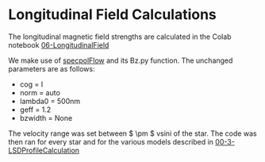 # Longitudinal Field Calculations

The longitudinal magnetic field strengths are calculated in the Colab notebook [06-LongitudinalField](https://github.com/veropetit/BeStarsMiMeS/blob/master/06-LongitudinalField.ipynb)

We make use of [specpolFlow](https://github.com/folsomcp/specpolFlow) and its Bz.py function. The unchanged parameters are as follows:

* cog = I
* norm = auto
* lambda0 = 500nm
* geff = 1.2
* bzwidth = None

The velocity range was set between $ \pm $ vsini of the star. The code was then ran for every star and for the various models described in [00-3-LSDProfileCalculation](https://github.com/veropetit/BeStarsMiMeS/blob/master/00-3-LSDProfileCalculation.md)
 


